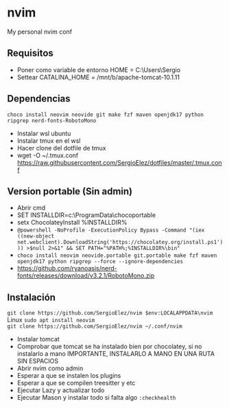 # nvim
My personal nvim conf

## Requisitos
- Poner como variable de entorno HOME = C:\Users\Sergio
- Settear CATALINA_HOME = /mnt/b/apache-tomcat-10.1.11

## Dependencias
``choco install neovim neovide git make fzf maven openjdk17 python ripgrep nerd-fonts-RobotoMono`` 
- Instalar wsl ubuntu
- Instalar tmux en el wsl
- Hacer clone del dotfile de tmux
- wget -O ~/.tmux.conf https://raw.githubusercontent.com/SergioElez/dotfiles/master/.tmux.conf

## Version portable (Sin admin)
- Abrir cmd
- SET INSTALLDIR=c:\ProgramData\chocoportable
- setx ChocolateyInstall %INSTALLDIR%
- ``@powershell -NoProfile -ExecutionPolicy Bypass -Command "(iex ((new-object net.webclient).DownloadString('https://chocolatey.org/install.ps1'))) >$null 2>&1" && SET PATH="%PATH%;%INSTALLDIR%\bin"`` <br/>
- ``choco install neovim neovide.portable git.portable make fzf maven openjdk17 python ripgrep --force --ignore-dependencies`` 
- https://github.com/ryanoasis/nerd-fonts/releases/download/v3.2.1/RobotoMono.zip

  
## Instalación
``git clone https://github.com/SergioElez/nvim $env:LOCALAPPDATA\nvim`` <br/>
  Linux
``sudo apt install neovim`` <br/>
``git clone https://github.com/SergioElez/nvim ~/.conf/nvim`` <br/>
- Instalar tomcat
- Comprobar que tomcat se ha instalado bien por chocolatey, si no instalarlo a mano IMPORTANTE, INSTALARLO A MANO EN UNA RUTA SIN ESPACIOS
- Abrir nvim como admin
- Esperar a que se instalen los plugins
- Esperar a que se compilen treesitter y etc
- Ejecutar Lazy y actualizar todo
- Ejecutar Mason y instalar todo si falta algo
``:checkhealth``
